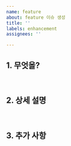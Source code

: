 ```yaml
---
name: feature
about: feature 이슈 생성
title: ''
labels: enhancement
assignees: ''

---
```


## 1. 무엇을?

<br>

## 2. 상세 설명

<br>

## 3. 추가 사항
